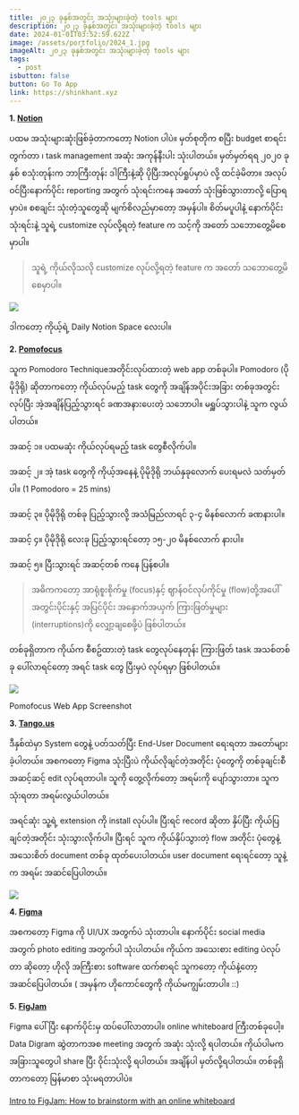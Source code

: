 ```yaml
---
title: ၂၀၂၃ ခုနှစ်အတွင်း အသုံးများခဲ့တဲ့ tools များ
description: ၂၀၂၃ ခုနှစ်အတွင်း အသုံးများခဲ့တဲ့ tools များ
date: 2024-01-01T03:52:59.622Z
image: /assets/portfolio/2024_1.jpg
imageAlt: ၂၀၂၃ ခုနှစ်အတွင်း အသုံးများခဲ့တဲ့ tools များ
tags:
  - post
isbutton: false
button: Go To App
link: https://shinkhant.xyz
---
```

**1. [Notion](https://www.notion.so/)**

ပထမ အသုံးများဆုံးဖြစ်ခဲ့တာကတော့ Notion ပါပဲ။ မှတ်စုတိုက စပြီး budget စာရင်းတွက်တာ ၊ task management အဆုံး အကုန်နီးပါး သုံးပါတယ်။ မှတ်မှတ်ရရ ၂၀၂၀ ခုနှစ် စသုံးတုန်းက ဘာကြီးတုန်း ဒါကြီးနဲ့ဆို ပိုပြီးအလုပ်ရှုပ်မှာပဲ လို့ ထင်ခဲ့မိတာ။ အလုပ်ဝင်ပြီးနောက်ပိုင်း reporting အတွက် သုံးရင်းကနေ အတော် သုံးဖြစ်သွားတာလို့ ပြောရမှာပဲ။ စစချင်း သုံးတဲ့သူတွေဆို မျက်စိလည်မှာတော့ အမှန်ပါ။ စိတ်မပူပါနဲ့ နောက်ပိုင်း သုံးရင်းနဲ့ သူရဲ့ customize လုပ်လို့ရတဲ့ feature က သင့်ကို အတော် သဘောတွေ့မိစေမှာပါ။

> သူရဲ့ ကိုယ်လိုသလို customize လုပ်လို့ရတဲ့ feature က အတော် သဘောတွေ့မိစေမှာပါ။

![](https://miro.medium.com/v2/resize:fit:560/1*mdj2CsFXXhKpLbrD4-h9HQ.png)

ဒါကတော့ ကိုယ့်ရဲ့ Daily Notion Space လေးပါ။

**2. [Pomofocus](https://pomofocus.io/)**

သူက Pomodoro Techniqueအတိုင်းလုပ်ထားတဲ့ web app တစ်ခုပါ။ Pomodoro (ပိုမိုဒိုရို) ဆိုတာကတော့ ကိုယ်လုပ်မည့် task တွေကို အချိန်အပိုင်းအခြား တစ်ခုအတွင်း လုပ်ပြီး အဲ့အချိန်ပြည့်သွားရင် ခဏအနားပေးတဲ့ သဘောပါ။ မရှူပ်သွားပါနဲ့ သူက လွယ်ပါတယ်။

အဆင့် ၁။ ပထမဆုံး ကိုယ်လုပ်ရမည့် task တွေစီလိုက်ပါ။

အဆင့် ၂။ အဲ့ task တွေကို ကိုယ့်အနေနဲ့ ပိုမိုဒိုရို ဘယ်နှခုလောက် ပေးရမလဲ သတ်မှတ်ပါ။ (1 Pomodoro = 25 mins)

အဆင့် ၃။ ပိုမိုဒိုရို တစ်ခု ပြည့်သွားလို့ အသံမြည်လာရင် ၃-၄ မိနစ်လောက် ခဏနားပါ။

အဆင့် ၄။ ပိုမိုဒိုရို လေးခု ပြည့်သွားရင်တော့ ၁၅-၂၀ မိနစ်လောက် နားပါ။

အဆင့် ၅။ ပြီးသွားရင် အဆင့်တစ် ကနေ ပြန်စပါ။

> အဓိကကတော့ အာရုံစူးစိုက်မှု (focus)နှင့် ဈာန်ဝင်လုပ်ကိုင်မှု (flow)တို့အပေါ် အတွင်းပိုင်းနှင့် အပြင်ပိုင်း အနှောက်အယှက် ကြားဖြတ်မှုများ (interruptions)ကို လျှော့ချစေဖို့ပဲ ဖြစ်ပါတယ်။

တစ်ခုရှိတာက ကိုယ်က စီစဥ်ထားတဲ့ task တွေလုပ်နေတုန်း ကြားဖြတ် task အသစ်တစ်ခု ပေါ်လာရင်တော့ အရင် task တွေ ပြီးမှပဲ လုပ်ရမှာ ဖြစ်ပါတယ်။

![](https://miro.medium.com/v2/resize:fit:560/1*OIgmhGVzSx6X4l-a9QAv7w.png)

Pomofocus Web App Screenshot

**3. [Tango.us](https://www.tango.us/)**

ဒီနှစ်ထဲမှာ System တွေနဲ့ ပတ်သတ်ပြီး End-User Document ရေးရတာ အတော်များခဲ့ပါတယ်။ အစကတော့ Figma သုံးပြီးပဲ ကိုယ်လိုချင်တဲ့အတိုင်း ပုံတွေကို တစ်ခုချင်းစီ အဆင့်ဆင့် edit လုပ်ရတာပါ။ သူကို တွေ့လိုက်တော့ အရမ်းကို ပျော်သွားတာ။ သူက သုံးရတာ အရမ်းလွယ်ပါတယ်။

အရင်ဆုံး သူ့ရဲ့ extension ကို install လုပ်ပါ။ ပြီးရင် record ဆိုတာ နှိပ်ပြီး ကိုယ်ပြချင်တဲ့အတိုင်း သုံးသွားလိုက်ပါ။ ပြီးရင် သူက ကိုယ်နှိပ်သွားတဲ့ flow အတိုင်း ပုံတွေနဲ့ အသေးစိတ် document တစ်ခု ထုတ်ပေးပါတယ်။ user document ရေးရင်တော့ သူနဲ့က အရမ်း အဆင်ပြေပါတယ်။

![](https://miro.medium.com/v2/resize:fit:560/1*Nc2enLFX7heLT526dWeUFA.png)

**4. [Figma](https://figma.com/)**

အစကတော့ Figma ကို UI/UX အတွက်ပဲ သုံးတာပါ။ နောက်ပိုင်း social media အတွက် photo editing အတွက်ပါ သုံးပါတယ်။ ကိုယ်က အသေးစား editing ပဲလုပ်တာ ဆိုတော့ ဟိုလို အကြီးစား software ထက်စာရင် သူကတော့ ကိုယ်နဲ့တော့ အဆင်ပြေပါတယ်။ ( အမှန်က ဟိုကောင်တွေကို ကိုယ်မကျွမ်းတာပါ။ ::)



**5. [FigJam](https://figma.com/)**

Figma ပေါ်ပြီး နောက်ပိုင်းမှ ထပ်ပေါ်လာတာပါ။ online whiteboard ကြီးတစ်ခုပေါ့။ Data Digram ဆွဲတာကအစ meeting အတွက် အဆုံး သုံးလို့ ရပါတယ်။ ကိုယ်ပါမက အခြားသူတွေပါ share ပြီး ဝိုင်းသုံးလို့ ရပါတယ်။ အချိန်ပါ မှတ်လို့ရပါတယ်။ တစ်ခုရှိတာကတော့ မြန်မာစာ သုံးမရတာပါပဲ။

[Intro to FigJam: How to brainstorm with an online whiteboard](https://cdn.embedly.com/widgets/media.html?src=https%3A%2F%2Fwww.youtube.com%2Fembed%2FFxdoM1B7Wo8%3Ffeature%3Doembed&display_name=YouTube&url=https%3A%2F%2Fwww.youtube.com%2Fwatch%3Fv%3DFxdoM1B7Wo8&image=https%3A%2F%2Fi.ytimg.com%2Fvi%2FFxdoM1B7Wo8%2Fhqdefault.jpg&key=a19fcc184b9711e1b4764040d3dc5c07&type=text%2Fhtml&schema=youtube)